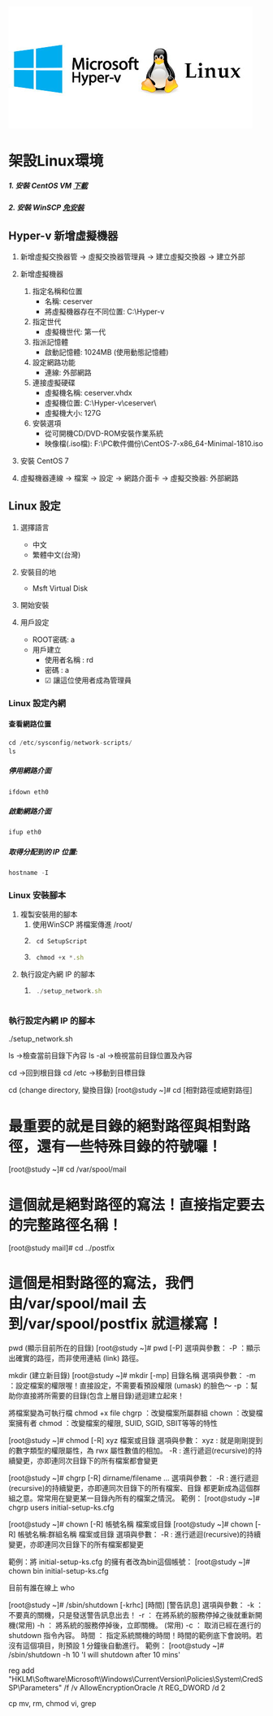 
![](https://github.com/wdwd2233/Notes/blob/master/Linux/img/hyper-v.jpg?raw=true)


# 架設Linux環境

##### 1. 安裝 CentOS VM  [下載](https://www.centos.org/download/) 

##### 2. 安裝 WinSCP [免安裝](https://www.azofreeware.com/2008/03/winscp-41-beta.html)


## Hyper-v 新增虛擬機器

1. 新增虛擬交換器管 → 虛擬交換器管理員 → 建立虛擬交換器 → 建立外部

2. 新增虛擬機器

	1. 指定名稱和位置
		* 名稱: ceserver
		* 將虛擬機器存在不同位置: C:\Hyper-v
	2. 指定世代
		* 虛擬機世代: 第一代
	3. 指派記憶體
		* 啟動記憶體: 1024MB (使用動態記憶體)
	4. 設定網路功能
		* 連線: 外部網路
	5. 連接虛擬硬碟
		* 虛擬機名稱: ceserver.vhdx
		* 虛擬機位置: C:\Hyper-v\ceserver\
		* 虛擬機大小: 127G
	6. 安裝選項
		* 從可開機CD/DVD-ROM安裝作業系統
		* 映像檔(.iso檔): F:\PC軟件備份\CentOS-7-x86_64-Minimal-1810.iso
		
3. 安裝 CentOS 7

4. 虛擬機器連線 → 檔案 → 設定 → 網路介面卡 → 虛擬交換器: 外部網路

## Linux 設定

1. 選擇語言
	* 中文
	* 繁體中文(台灣)
2. 安裝目的地
	* Msft Virtual Disk
3. 開始安裝

4. 用戶設定
    * ROOT密碼: a
	* 用戶建立 
		* 使用者名稱 : rd
		* 密碼 : a
		* ☑ 讓這位使用者成為管理員



### Linux 設定內網

#### 查看網路位置
```javascript
cd /etc/sysconfig/network-scripts/
ls
```
##### 停用網路介面
```javascript
ifdown eth0
```
##### 啟動網路介面
```javascript
ifup eth0
```
##### 取得分配到的 IP 位置: 
```javascript
hostname -I
```

### Linux 安裝腳本

1. 複製安裝用的腳本
	1. 使用WinSCP 將檔案傳進  /root/
	2. ```javascript
		cd SetupScript
		```
	3. ```javascript
		chmod +x *.sh
		```
2. 執行設定內網 IP 的腳本
	1. ```javascript
		./setup_network.sh
	  ```

### 執行設定內網 IP 的腳本
./setup_network.sh



ls      →檢查當前目錄下內容
ls -al    →檢視當前目錄位置及內容 

cd    	→回到根目錄
cd /etc →移動到目標目錄

cd (change directory, 變換目錄)
[root@study ~]# cd [相對路徑或絕對路徑]
# 最重要的就是目錄的絕對路徑與相對路徑，還有一些特殊目錄的符號囉！
[root@study ~]# cd /var/spool/mail
# 這個就是絕對路徑的寫法！直接指定要去的完整路徑名稱！
[root@study mail]# cd ../postfix
# 這個是相對路徑的寫法，我們由/var/spool/mail 去到/var/spool/postfix 就這樣寫！



pwd (顯示目前所在的目錄)
[root@study ~]# pwd [-P]
選項與參數：
-P  ：顯示出確實的路徑，而非使用連結 (link) 路徑。



mkdir (建立新目錄)
[root@study ~]# mkdir [-mp] 目錄名稱
選項與參數：
-m ：設定檔案的權限喔！直接設定，不需要看預設權限 (umask) 的臉色～
-p ：幫助你直接將所需要的目錄(包含上層目錄)遞迴建立起來！





將檔案變為可執行檔
chmod +x file
chgrp ：改變檔案所屬群組
chown ：改變檔案擁有者
chmod ：改變檔案的權限, SUID, SGID, SBIT等等的特性

[root@study ~]# chmod [-R] xyz 檔案或目錄
選項與參數：
xyz : 就是剛剛提到的數字類型的權限屬性，為 rwx 屬性數值的相加。
-R : 進行遞迴(recursive)的持續變更，亦即連同次目錄下的所有檔案都會變更

[root@study ~]# chgrp [-R] dirname/filename ...
選項與參數：
-R : 進行遞迴(recursive)的持續變更，亦即連同次目錄下的所有檔案、目錄
     都更新成為這個群組之意。常常用在變更某一目錄內所有的檔案之情況。
範例：
[root@study ~]# chgrp users initial-setup-ks.cfg

[root@study ~]# chown [-R] 帳號名稱 檔案或目錄
[root@study ~]# chown [-R] 帳號名稱:群組名稱 檔案或目錄
選項與參數：
-R : 進行遞迴(recursive)的持續變更，亦即連同次目錄下的所有檔案都變更

範例：將 initial-setup-ks.cfg 的擁有者改為bin這個帳號：
[root@study ~]# chown bin initial-setup-ks.cfg







目前有誰在線上
who

[root@study ~]# /sbin/shutdown [-krhc] [時間] [警告訊息]
選項與參數：
-k     ： 不要真的關機，只是發送警告訊息出去！
-r     ： 在將系統的服務停掉之後就重新開機(常用)
-h     ： 將系統的服務停掉後，立即關機。 (常用)
-c     ： 取消已經在進行的 shutdown 指令內容。
時間   ： 指定系統關機的時間！時間的範例底下會說明。若沒有這個項目，則預設 1 分鐘後自動進行。
範例：
[root@study ~]# /sbin/shutdown -h 10 'I will shutdown after 10 mins'



reg add "HKLM\Software\Microsoft\Windows\CurrentVersion\Policies\System\CredSSP\Parameters" /f /v AllowEncryptionOracle /t REG_DWORD /d 2


cp
mv, 
rm, 
chmod
vi, 
grep